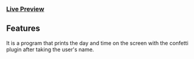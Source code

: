 ### [Live Preview](https://fancy-bavarois-65fde3.netlify.app/)

## Features

It is a program that prints the day and time on the screen with the confetti plugin after taking the user's name.
